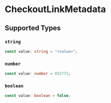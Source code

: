 # CheckoutLinkMetadata


## Supported Types

### `string`

```typescript
const value: string = "<value>";
```

### `number`

```typescript
const value: number = 932771;
```

### `boolean`

```typescript
const value: boolean = false;
```

